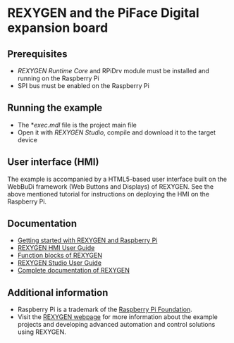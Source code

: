 REXYGEN and the PiFace Digital expansion board
=========================================================

## Prerequisites ##
- *REXYGEN Runtime Core* and RPiDrv module must be installed and running on the Raspberry Pi
- SPI bus must be enabled on the Raspberry Pi

## Running the example ##
- The **exec.mdl* file is the project main file
- Open it with *REXYGEN Studio*, compile and download it to the target device

## User interface (HMI) ##
The example is accompanied by a HTML5-based user interface built on the 
WebBuDi framework (Web Buttons and Displays) of REXYGEN. See the 
above mentioned tutorial for instructions on deploying the HMI on the Raspberry 
Pi.
 
## Documentation ##

- [Getting started with REXYGEN and Raspberry Pi](https://www.rexygen.com/doc/PDF/ENGLISH/RexygenGettingStarted_RasPi_ENG.pdf)
- [REXYGEN HMI User Guide](https://www.rexygen.com/doc/PDF/ENGLISH/RexygenHMI_ENG.pdf)
- [Function blocks of REXYGEN](https://www.rexygen.com/doc/PDF/ENGLISH/BRef_ENG.pdf)
- [REXYGEN Studio User Guide](https://www.rexygen.com/doc/PDF/ENGLISH/RexygenStudio_ENG.pdf)
- [Complete documentation of REXYGEN](http://www.rexygen.com/documentation-and-support)

## Additional information ##

- Raspberry Pi is a trademark of the [Raspberry Pi Foundation](http://www.raspberrypi.org).
- Visit the [REXYGEN webpage](http://www.rexygen.com) 
for more information about the example projects and developing advanced 
automation and control solutions using REXYGEN.
